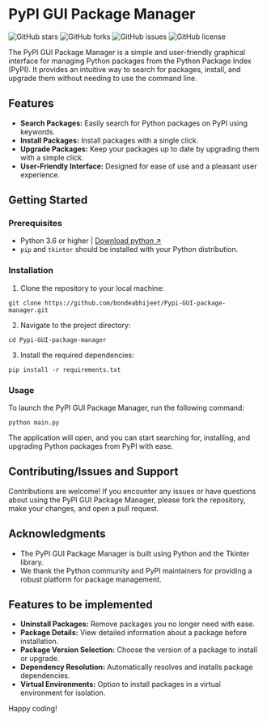 <!DOCTYPE html>
<html>

<head>
    <title>PyPI GUI Package Manager</title>
</head>

<body>

<h1>PyPI GUI Package Manager</h1>

<img src="https://img.shields.io/github/stars/bondeabhijeet/Pypi-GUI-package-manager?style=social" alt="GitHub stars"> <img src="https://img.shields.io/github/forks/bondeabhijeet/Pypi-GUI-package-manager?style=social" alt="GitHub forks"> <img src="https://img.shields.io/github/issues/bondeabhijeet/Pypi-GUI-package-manager" alt="GitHub issues"> <img src="https://img.shields.io/github/license/bondeabhijeet/Pypi-GUI-package-manager" alt="GitHub license">

<p>The PyPI GUI Package Manager is a simple and user-friendly graphical interface for managing Python packages from the Python Package Index (PyPI). It provides an intuitive way to search for packages, install, and upgrade them without needing to use the command line.</p>

<h2>Features</h2>

<ul>
    <li><strong>Search Packages:</strong> Easily search for Python packages on PyPI using keywords.</li>
    <li><strong>Install Packages:</strong> Install packages with a single click.</li>
    <li><strong>Upgrade Packages:</strong> Keep your packages up to date by upgrading them with a simple click.</li>
    <li><strong>User-Friendly Interface:</strong> Designed for ease of use and a pleasant user experience.</li>
</ul>

<h2>Getting Started</h2>

<h3>Prerequisites</h3>

<ul>
    <li>Python 3.6 or higher | <a href="https://www.python.org/downloads/"> Download python ↗ </a> </li>
    <li><code>pip</code> and <code>tkinter</code> should be installed with your Python distribution.</li>
</ul>

<h3>Installation</h3>

<ol>
    <li>Clone the repository to your local machine:</li>
</ol>

<pre><code>git clone https://github.com/bondeabhijeet/Pypi-GUI-package-manager.git</code></pre>

<ol start="2">
    <li>Navigate to the project directory:</li>
</ol>

<pre><code>cd Pypi-GUI-package-manager</code></pre>

<ol start="3">
    <li>Install the required dependencies:</li>
</ol>

<pre><code>pip install -r requirements.txt</code></pre>

<h3>Usage</h3>

<p>To launch the PyPI GUI Package Manager, run the following command:</p>

<pre><code>python main.py</code></pre>

<p>The application will open, and you can start searching for, installing, and upgrading Python packages from PyPI with ease.</p>

<!-- <h2>Screenshots</h2>

<img src="screenshots/screenshot1.png" alt="Screenshot 1">

<img src="screenshots/screenshot2.png" alt="Screenshot 2"> -->

<h2>Contributing/Issues and Support</h2>

<p>Contributions are welcome! If you encounter any issues or have questions about using the PyPI GUI Package Manager, please fork the repository, make your changes, and open a pull request.</p>
<!--
<h2>License</h2>
<p>This project is licensed under the MIT License - see the <a href="LICENSE">LICENSE</a> file for details.</p>
-->
<h2>Acknowledgments</h2>

<ul>
    <li>The PyPI GUI Package Manager is built using Python and the Tkinter library.</li>
    <li>We thank the Python community and PyPI maintainers for providing a robust platform for package management.</li>
</ul>

<h2>Features to be implemented</h2>
<ul>
    <li><strong>Uninstall Packages:</strong> Remove packages you no longer need with ease.</li>
    <li><strong>Package Details:</strong> View detailed information about a package before installation.</li>
    <li><strong>Package Version Selection:</strong> Choose the version of a package to install or upgrade.</li>
    <li><strong>Dependency Resolution:</strong> Automatically resolves and installs package dependencies.</li>
    <li><strong>Virtual Environments:</strong> Option to install packages in a virtual environment for isolation.</li>
</ul>

<p>Happy coding!</p>

</body>

</html>
